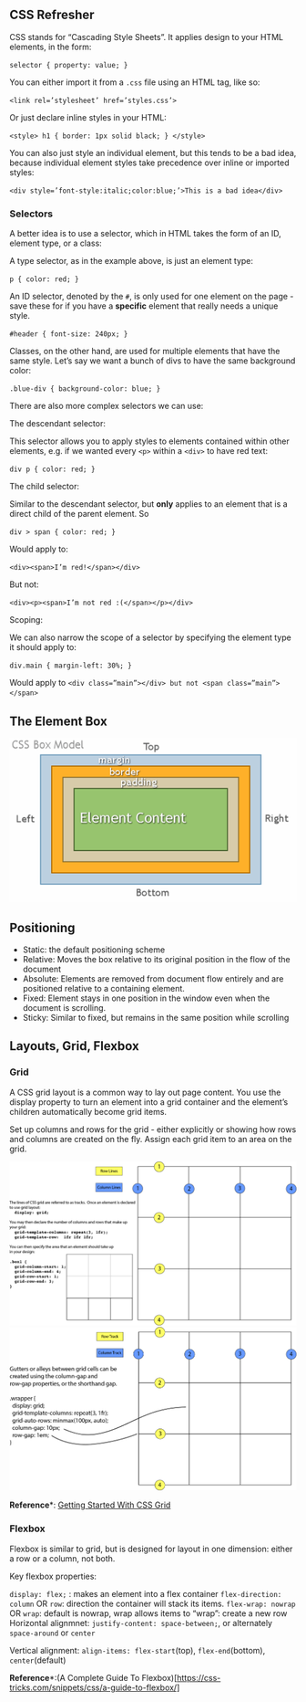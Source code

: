 ## CSS Refresher

CSS stands for “Cascading Style Sheets”. It applies design to your HTML elements, in the form:

`selector {
property: value;
}`

You can either import it from a `.css` file using an HTML tag, like so:

`<link rel=’stylesheet’ href=’styles.css’>`

Or just declare inline styles in your HTML:

`<style>
  h1 {
    border: 1px solid black;
  }
</style>`


You can also just style an individual element, but this tends to be a bad idea, because individual element styles take precedence over inline or imported styles:

`<div style=’font-style:italic;color:blue;’>This is a bad idea</div>`

### Selectors

A better idea is to use a selector, which in HTML takes the form of an ID, element type, or a class:

A type selector, as in the example above, is just an element type:

`p {
  color: red;
}`

An ID selector, denoted by the `#`, is only used for one element on the page - save these for if you have a **specific** element that really needs a unique style.

`#header {
  font-size: 240px;
}`


Classes, on the other hand, are used for multiple elements that have the same style. Let’s say we want a bunch of divs to have the same background color:

`.blue-div {
  background-color: blue;
}`


There are also more complex selectors we can use:

The descendant selector:

This selector allows you to apply styles to elements contained within other elements, e.g. if we wanted every `<p>` within a `<div>` to have red text:

`div p {
  color: red;
}`

The child selector:

Similar to the descendant selector, but **only** applies to an element that is a direct child of the parent element. So

`div > span {
  color: red;
}`

Would apply to:

`<div><span>I’m red!</span></div>`

But not:

`<div><p><span>I’m not red :(</span></p></div>`

Scoping:

We can also narrow the scope of a selector by specifying the element type it should apply to:

`div.main {
  margin-left: 30%;
}`

Would apply to `<div class=”main”></div> but not <span class=”main”></span>`

## The Element Box

![The CSS Element Box](img/element_box.png)

## Positioning

- Static: the default positioning scheme
- Relative: Moves the box relative to its original position in the flow of the document
- Absolute: Elements are removed from document flow entirely and are positioned relative to a containing element.
- Fixed: Element stays in one position in the window even when the document is scrolling.
- Sticky: Similar to fixed, but remains in the same position while scrolling

## Layouts, Grid, Flexbox

### Grid

A CSS grid layout is a common way to lay out page content. You use the display property to turn an element into a grid container and the element’s children automatically become grid items.

Set up columns and rows for the grid - either explicitly or showing how rows and columns are created on the fly. Assign each grid item to an area on the grid.

![The CSS Grid](img/cssGrid.png)
![CSS Grid 2](img/cssGrid2.png)

**Reference***: [Getting Started With CSS Grid](https://css-tricks.com/getting-started-css-grid/)

### Flexbox

Flexbox is similar to grid, but is designed for layout in one dimension: either a row or a column, not both.

Key flexbox properties:

`display: flex;` : makes an element into a flex container
`flex-direction: column` OR `row`: direction the container will stack its items.
`flex-wrap: nowrap` OR `wrap`: default is nowrap, wrap allows items to “wrap”: create a new row
Horizontal alignmnet: `justify-content: space-between;`, or alternately `space-around` or `center`

Vertical alignment: `align-items: flex-start`(top), `flex-end`(bottom), `center`(default)


**Reference***:(A Complete Guide To Flexbox)[https://css-tricks.com/snippets/css/a-guide-to-flexbox/]
